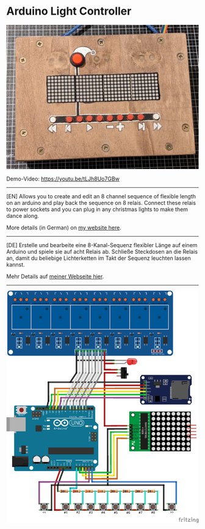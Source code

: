 # Arduino Light Controller

![](./preview.jpg)

Demo-Video: https://youtu.be/tLJh8Uo7GBw

---

[EN] Allows you to create and edit an 8 channel sequence of flexible length on an arduino and play back the sequence on 8 relais. Connect these relais to power sockets and you can plug in any christmas lights to make them dance along.

More details (in German) on [my website here](https://www.brickup.de/2024/weihnachtslicht-steuerung↗).

---

[DE] Erstelle und bearbeite eine 8-Kanal-Sequenz flexibler Länge auf einem Arduino und spiele sie auf acht Relais ab. Schließe Steckdosen an die Relais an, damit du beliebige Lichterketten im Takt der Sequenz leuchten lassen kannst.

Mehr Details auf [meiner Webseite hier](https://www.brickup.de/2024/weihnachtslicht-steuerung↗).

---

![](./wiring.png)
